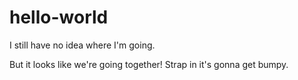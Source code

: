 # hello-world

I still have no idea where I'm going.

But it looks like we're going together! Strap in it's gonna get bumpy.
